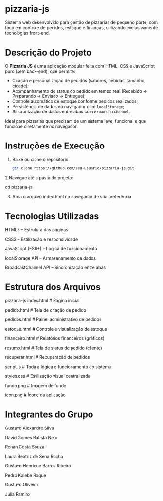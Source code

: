 # pizzaria-js
Sistema web desenvolvido para gestão de pizzarias de pequeno porte, com foco em controle de pedidos, estoque e finanças, utilizando exclusivamente tecnologias front-end.

# Descrição do Projeto

O **Pizzaria JS** é uma aplicação modular feita com HTML, CSS e JavaScript puro (sem back-end), que permite:

- Criação e personalização de pedidos (sabores, bebidas, tamanho, cidade);
- Acompanhamento do status do pedido em tempo real (Recebido → Preparando → Enviado → Entregue);
- Controle automático de estoque conforme pedidos realizados;
- Persistência de dados no navegador com `localStorage`;
- Sincronização de dados entre abas com `BroadcastChannel`.

Ideal para pizzarias que precisam de um sistema leve, funcional e que funcione diretamente no navegador.

#  Instruções de Execução

1. Baixe ou clone o repositório:
   ```bash
   git clone https://github.com/seu-usuario/pizzaria-js.git

2.Navegue até a pasta do projeto:

cd pizzaria-js

3. Abra o arquivo index.html no navegador de sua preferência.

# Tecnologias Utilizadas
HTML5 – Estrutura das páginas

CSS3 – Estilização e responsividade

JavaScript (ES6+) – Lógica de funcionamento

localStorage API – Armazenamento de dados

BroadcastChannel API – Sincronização entre abas


# Estrutura dos Arquivos

pizzaria-js
index.html           # Página inicial

pedido.html          # Tela de criação de pedido

pedidos.html         # Painel administrativo de pedidos

estoque.html         # Controle e visualização de estoque

financeiro.html      # Relatórios financeiros (gráficos)

resumo.html          # Tela de status de pedido (cliente)

recuperar.html       # Recuperação de pedidos

script.js            # Toda a lógica e funcionamento do sistema

styles.css           # Estilização visual centralizada

fundo.png            # Imagem de fundo

icon.png             # Ícone da aplicação


# Integrantes do Grupo
Gustavo Alexandre Silva

David Gomes Batista Neto

Renan Costa Souza

Laura Beatriz de Sena Rocha

Gustavo Henrique Barros Ribeiro

Pedro Kalebe Roque

Gustavo Oliveira

Júlia Ramiro

